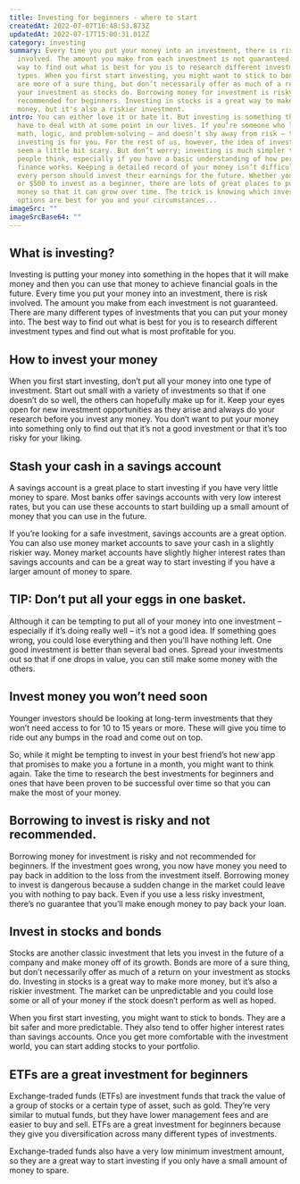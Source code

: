```yaml
---
title: Investing for beginners - where to start
createdAt: 2022-07-07T16:48:53.873Z
updatedAt: 2022-07-17T15:00:31.012Z
category: investing
summary: Every time you put your money into an investment, there is risk
  involved. The amount you make from each investment is not guaranteed. The best
  way to find out what is best for you is to research different investment
  types. When you first start investing, you might want to stick to bonds - they
  are more of a sure thing, but don’t necessarily offer as much of a return on
  your investment as stocks do. Borrowing money for investment is risky and not
  recommended for beginners. Investing in stocks is a great way to make more
  money, but it's also a riskier investment.
intro: You can either love it or hate it. But investing is something that we all
  have to deal with at some point in our lives. If you’re someone who likes
  math, logic, and problem-solving – and doesn’t shy away from risk – then maybe
  investing is for you. For the rest of us, however, the idea of investing can
  seem a little bit scary. But don’t worry; investing is much simpler than most
  people think, especially if you have a basic understanding of how personal
  finance works. Keeping a detailed record of your money isn’t difficult and
  every person should invest their earnings for the future. Whether you have $5
  or $500 to invest as a beginner, there are lots of great places to put that
  money so that it can grow over time. The trick is knowing which investment
  options are best for you and your circumstances...
imageSrc: ""
imageSrcBase64: ""
---
```


## What is investing?

Investing is putting your money into something in the hopes that it will make money and then you can use that money to achieve financial goals in the future. Every time you put your money into an investment, there is risk involved. The amount you make from each investment is not guaranteed.
There are many different types of investments that you can put your money into. The best way to find out what is best for you is to research different investment types and find out what is most profitable for you.

## How to invest your money

When you first start investing, don’t put all your money into one type of investment. Start out small with a variety of investments so that if one doesn’t do so well, the others can hopefully make up for it.
Keep your eyes open for new investment opportunities as they arise and always do your research before you invest any money. You don’t want to put your money into something only to find out that it’s not a good investment or that it’s too risky for your liking.

## Stash your cash in a savings account

A savings account is a great place to start investing if you have very little money to spare. Most banks offer savings accounts with very low interest rates, but you can use these accounts to start building up a small amount of money that you can use in the future.

If you’re looking for a safe investment, savings accounts are a great option. You can also use money market accounts to save your cash in a slightly riskier way. Money market accounts have slightly higher interest rates than savings accounts and can be a great way to start investing if you have a larger amount of money to spare.

## TIP: Don’t put all your eggs in one basket.

Although it can be tempting to put all of your money into one investment – especially if it’s doing really well – it’s not a good idea. If something goes wrong, you could lose everything and then you’ll have nothing left.
One good investment is better than several bad ones. Spread your investments out so that if one drops in value, you can still make some money with the others.

## Invest money you won’t need soon

Younger investors should be looking at long-term investments that they won’t need access to for 10 to 15 years or more. These will give you time to ride out any bumps in the road and come out on top.

So, while it might be tempting to invest in your best friend’s hot new app that promises to make you a fortune in a month, you might want to think again. Take the time to research the best investments for beginners and ones that have been proven to be successful over time so that you can make the most of your money.

## Borrowing to invest is risky and not recommended.

Borrowing money for investment is risky and not recommended for beginners. If the investment goes wrong, you now have money you need to pay back in addition to the loss from the investment itself.
Borrowing money to invest is dangerous because a sudden change in the market could leave you with nothing to pay back. Even if you use a less risky investment, there’s no guarantee that you’ll make enough money to pay back your loan.

## Invest in stocks and bonds

Stocks are another classic investment that lets you invest in the future of a company and make money off of its growth. Bonds are more of a sure thing, but don’t necessarily offer as much of a return on your investment as stocks do.
Investing in stocks is a great way to make more money, but it’s also a riskier investment. The market can be unpredictable and you could lose some or all of your money if the stock doesn’t perform as well as hoped.

When you first start investing, you might want to stick to bonds. They are a bit safer and more predictable. They also tend to offer higher interest rates than savings accounts. Once you get more comfortable with the investment world, you can start adding stocks to your portfolio.

## ETFs are a great investment for beginners

Exchange-traded funds (ETFs) are investment funds that track the value of a group of stocks or a certain type of asset, such as gold. They’re very similar to mutual funds, but they have lower management fees and are easier to buy and sell. ETFs are a great investment for beginners because they give you diversification across many different types of investments.

Exchange-traded funds also have a very low minimum investment amount, so they are a great way to start investing if you only have a small amount of money to spare.
